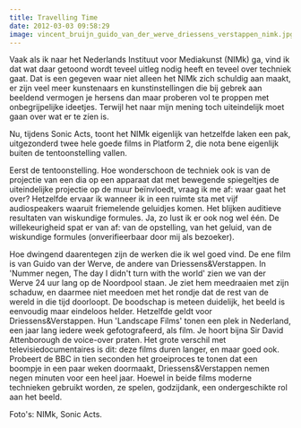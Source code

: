 ```yaml
---
title: Travelling Time
date: 2012-03-03 09:58:29
image: vincent_bruijn_guido_van_der_werve_driessens_verstappen_nimk.jpg
---
```


Vaak als ik naar het Nederlands Instituut voor Mediakunst (NIMk) ga, vind ik dat wat daar getoond wordt teveel uitleg nodig heeft en teveel over techniek gaat. Dat is een gegeven waar niet alleen het NIMk zich schuldig aan maakt, er zijn veel meer kunstenaars en kunstinstellingen die bij gebrek aan beeldend vermogen je hersens dan maar proberen vol te proppen met onbegrijpelijke ideetjes. Terwijl het naar mijn mening toch uiteindelijk moet gaan over wat er te zíen is.

Nu, tijdens Sonic Acts, toont het NIMk eigenlijk van hetzelfde laken een pak, uitgezonderd twee hele goede films in Platform 2, die nota bene eigenlijk buiten de tentoonstelling vallen.

Eerst de tentoonstelling. Hoe wonderschoon de techniek ook is van de projectie van een dia op een apparaat dat met bewegende spiegeltjes de uiteindelijke projectie op de muur beïnvloedt, vraag ik me af: waar gaat het over? Hetzelfde ervaar ik wanneer ik in een ruimte sta met vijf audiospeakers waaruit friemelende geluidjes komen. Het blijken auditieve resultaten van wiskundige formules. Ja, zo lust ik er ook nog wel één. De willekeurigheid spat er van af: van de opstelling, van het geluid, van de wiskundige formules (onverifieerbaar door mij als bezoeker).

Hoe dwingend daarentegen zijn de werken die ik wel goed vind. De ene film is van Guido van der Werve, de andere van Driessens&Verstappen. In 'Nummer negen, The day I didn't turn with the world' zien we van der Werve 24 uur lang op de Noordpool staan. Je ziet hem meedraaien met zijn schaduw, en daarmee niet meedoen met het rondje dat de rest van de wereld in die tijd doorloopt. De boodschap is meteen duidelijk, het beeld is eenvoudig maar eindeloos helder. Hetzelfde geldt voor Driessens&Verstappen. Hun 'Landscape Films' tonen een plek in Nederland, een jaar lang iedere week gefotografeerd, als film. Je hoort bijna Sir David Attenborough de voice-over praten. Het grote verschil met televisiedocumentaires is dit: deze films duren langer, en maar goed ook. Probeert de BBC in tien seconden het groeiproces te tonen dat een boompje in een paar weken doormaakt, Driessens&Verstappen nemen negen minuten voor een heel jaar. Hoewel in beide films moderne technieken gebruikt worden, ze spelen, godzijdank, een ondergeschikte rol aan het beeld.

Foto's: NIMk, Sonic Acts.
